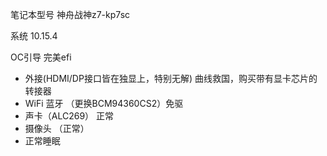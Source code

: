 笔记本型号  神舟战神z7-kp7sc

系统 	10.15.4

OC引导 完美efi

- 外接(HDMI/DP接口皆在独显上，特别无解) 曲线救国，购买带有显卡芯片的转接器
- WiFi 蓝牙 （更换BCM94360CS2）免驱
- 声卡（ALC269） 正常
- 摄像头 （正常）
- 正常睡眠


